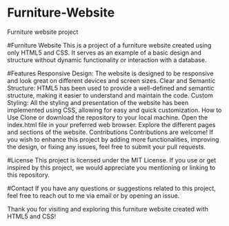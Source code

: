 # Furniture-Website
Furniture website project

#Furniture Website
This is a project of a furniture website created using only HTML5 and CSS. It serves as an example of a basic design and structure without dynamic functionality or interaction with a database.

#Features
Responsive Design: The website is designed to be responsive and look great on different devices and screen sizes.
Clear and Semantic Structure: HTML5 has been used to provide a well-defined and semantic structure, making it easier to understand and maintain the code.
Custom Styling: All the styling and presentation of the website has been implemented using CSS, allowing for easy and quick customization.
How to Use
Clone or download the repository to your local machine.
Open the index.html file in your preferred web browser.
Explore the different pages and sections of the website.
Contributions
Contributions are welcome! If you wish to enhance this project by adding more functionalities, improving the design, or fixing any issues, feel free to submit your pull requests.

#License
This project is licensed under the MIT License. If you use or get inspired by this project, we would appreciate you mentioning or linking to this repository.

#Contact
If you have any questions or suggestions related to this project, feel free to reach out to me via email or by opening an issue.

Thank you for visiting and exploring this furniture website created with HTML5 and CSS!
